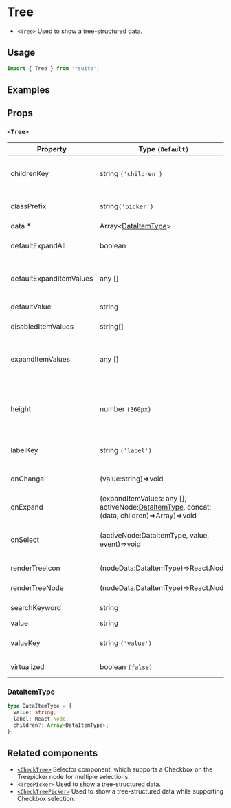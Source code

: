 # Tree

- `<Tree>` Used to show a tree-structured data.

## Usage

```js
import { Tree } from 'rsuite';
```

## Examples

<!--{demo}-->

## Props

### `<Tree>`

| Property                | Type `(Default)`                                                                                    | Description                                                               |
| ----------------------- | --------------------------------------------------------------------------------------------------- | ------------------------------------------------------------------------- |
| childrenKey             | string `('children')`                                                                               | Tree data structure Children property name                                |
| classPrefix             | string`('picker')`                                                                                  | The prefix of the component CSS class                                     |
| data \*                 | Array&lt;[DataItemType](#DataItemType)&gt;                                                          | Tree Data                                                                 |
| defaultExpandAll        | boolean                                                                                             | Expand all nodes By default                                               |
| defaultExpandItemValues | any []                                                                                              | Set the value of the default expanded node                                |
| defaultValue            | string                                                                                              | Default selected Value                                                    |
| disabledItemValues      | string[]                                                                                            | Disable item by value                                                     |
| expandItemValues        | any []                                                                                              | Set the value of the expanded node (controlled)                           |
| height                  | number `(360px)`                                                                                    | height of menu. When `virtualize` is true, you can set the height of menu |
| labelKey                | string `('label')`                                                                                  | Tree data structure Label property name                                   |
| onChange                | (value:string)=>void                                                                                | Callback function for data change                                         |
| onExpand                | (expandItemValues: any [], activeNode:[DataItemType](#types), concat:(data, children)=>Array)=>void | Callback When tree node is displayed                                      |
| onSelect                | (activeNode:DataItemType, value, event)=>void                                                       | Callback function after selecting tree node                               |
| renderTreeIcon          | (nodeData:DataItemType)=>React.Node                                                                 | Custom Render icon                                                        |
| renderTreeNode          | (nodeData:DataItemType)=>React.Node                                                                 | Custom Render tree Node                                                   |
| searchKeyword           | string                                                                                              | searchKeyword (Controlled)                                                |
| value                   | string                                                                                              | Selected value                                                            |
| valueKey                | string `('value')`                                                                                  | Tree data Structure Value property name                                   |
| virtualized             | boolean `(false)`                                                                                   | Whether using Virtualized List                                            |

### DataItemType

```ts
type DataItemType = {
  value: string;
  label: React.Node;
  children?: Array<DataItemType>;
};
```

## Related components

- [`<CheckTree>`](./check-tree) Selector component, which supports a Checkbox on the Treepicker node for multiple selections.
- [`<TreePicker>`](./tree-picker) Used to show a tree-structured data.
- [`<CheckTreePicker>`](./check-tree-picker) Used to show a tree-structured data while supporting Checkbox selection.
